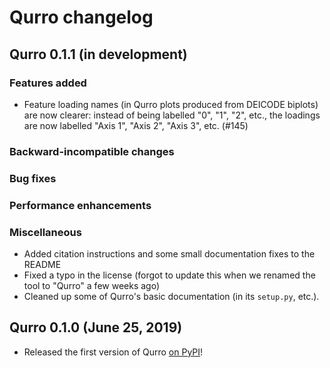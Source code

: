 # Qurro changelog

## Qurro 0.1.1 (in development)
### Features added
- Feature loading names (in Qurro plots produced from DEICODE biplots) are now
  clearer: instead of being labelled "0", "1", "2", etc., the loadings are now
  labelled "Axis 1", "Axis 2", "Axis 3", etc. (#145)
### Backward-incompatible changes
### Bug fixes
### Performance enhancements
### Miscellaneous 
- Added citation instructions and some small documentation fixes to the README
- Fixed a typo in the license (forgot to update this when we renamed the tool
  to "Qurro" a few weeks ago)
- Cleaned up some of Qurro's basic documentation (in its `setup.py`, etc.).

## Qurro 0.1.0 (June 25, 2019)
- Released the first version of Qurro [on PyPI](https://pypi.org/project/qurro/)!
